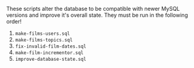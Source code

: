 These scripts alter the database to be compatible with newer MySQL versions and improve it's overall state. They must be run in the following order!

1. `make-films-users.sql`
1. `make-films-topics.sql`
1. `fix-invalid-film-dates.sql`
1. `make-film-incrementor.sql`
1. `improve-database-state.sql`
